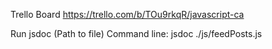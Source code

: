 Trello Board
https://trello.com/b/TOu9rkqR/javascript-ca

Run jsdoc              (Path to file)
Command line: jsdoc ./js/feedPosts.js
